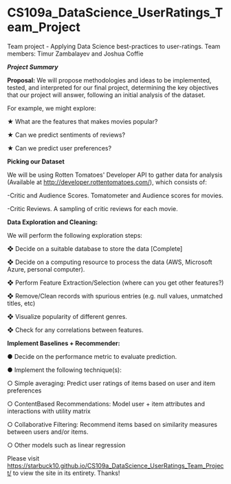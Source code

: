 # CS109a_DataScience_UserRatings_Team_Project
Team project - Applying Data Science best-practices to user-ratings.  Team members: Timur Zambalayev and Joshua Coffie

<b>*Project Summary*</b>

<b>Proposal:</b>
We will propose methodologies and ideas to be implemented, tested, and interpreted for our final project, determining the key objectives that our project will answer, following an initial analysis of the dataset.

For example, we might explore:

★ What are the features that makes movies popular?

★ Can we predict sentiments of reviews?

★ Can we predict user preferences?

<b>Picking our Dataset</b>

We will be using Rotten Tomatoes' Developer API to gather data for analysis (Available at http://developer.rottentomatoes.com/), which consists of:

-Critic and Audience Scores. Tomatometer and Audience scores for movies.

-Critic Reviews. A sampling of critic reviews for each movie.

<b>Data Exploration and Cleaning:</b>

We will perform the following exploration steps:

❖ Decide on a suitable database to store the data [Complete]

❖ Decide on a computing resource to process the data (AWS, Microsoft Azure, personal computer).

❖ Perform Feature Extraction/Selection (where can you get other features?)

❖ Remove/Clean records with spurious entries (e.g. null values, unmatched titles,
etc)

❖ Visualize popularity of different genres.

❖ Check for any correlations between features.


<b>Implement Baselines + Recommender:</b>

● Decide on the performance metric to evaluate prediction.

● Implement the following technique(s):

○ Simple averaging: Predict user ratings of items based on user and item preferences

○ ContentBased Recommendations: Model user + item attributes and interactions with utility matrix

○ Collaborative Filtering: Recommend items based on similarity measures between users and/or items.

○ Other models such as linear regression

Please visit https://starbuck10.github.io/CS109a_DataScience_UserRatings_Team_Project/ to view the site in its entirety. Thanks!
